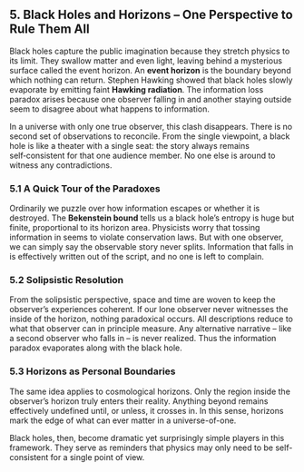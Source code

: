 ## 5. Black Holes and Horizons – One Perspective to Rule Them All
Black holes capture the public imagination because they stretch physics to its limit.
They swallow matter and even light, leaving behind a mysterious surface called the event horizon.
An **event horizon** is the boundary beyond which nothing can return.
Stephen Hawking showed that black holes slowly evaporate by emitting faint **Hawking radiation**.
The information loss paradox arises because one observer falling in and another staying outside seem to disagree about what happens to information.

In a universe with only one true observer, this clash disappears.
There is no second set of observations to reconcile.
From the single viewpoint, a black hole is like a theater with a single seat: the story always remains self‑consistent for that one audience member.
No one else is around to witness any contradictions.

### 5.1 A Quick Tour of the Paradoxes
Ordinarily we puzzle over how information escapes or whether it is destroyed.
The **Bekenstein bound** tells us a black hole’s entropy is huge but finite, proportional to its horizon area.
Physicists worry that tossing information in seems to violate conservation laws.
But with one observer, we can simply say the observable story never splits.
Information that falls in is effectively written out of the script, and no one is left to complain.

### 5.2 Solipsistic Resolution
From the solipsistic perspective, space and time are woven to keep the observer’s experiences coherent.
If our lone observer never witnesses the inside of the horizon, nothing paradoxical occurs.
All descriptions reduce to what that observer can in principle measure.
Any alternative narrative – like a second observer who falls in – is never realized.
Thus the information paradox evaporates along with the black hole.

### 5.3 Horizons as Personal Boundaries
The same idea applies to cosmological horizons.
Only the region inside the observer’s horizon truly enters their reality.
Anything beyond remains effectively undefined until, or unless, it crosses in.
In this sense, horizons mark the edge of what can ever matter in a universe-of-one.

Black holes, then, become dramatic yet surprisingly simple players in this framework.
They serve as reminders that physics may only need to be self-consistent for a single point of view.
